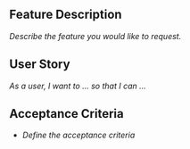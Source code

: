 ## Feature Description
_Describe the feature you would like to request._

## User Story
_As a user, I want to ... so that I can ..._

## Acceptance Criteria
- _Define the acceptance criteria_
